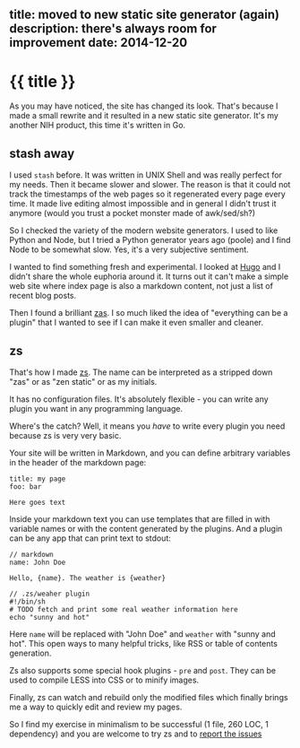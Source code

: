 title: moved to new static site generator (again)
description: there's always room for improvement
date: 2014-12-20
---
# {{ title }}

As you may have noticed, the site has changed its look. That's because I made a
small rewrite and it resulted in a new static site generator. It's my another
NIH product, this time it's written in Go.

## stash away

I used `stash` before. It was written in UNIX Shell and was really perfect
for my needs. Then it became slower and slower. The reason is that it could not
track the timestamps of the web pages so it regenerated every page every
time. It made live editing almost impossible and in general I didn't trust it
anymore (would you trust a pocket monster made of awk/sed/sh?)

So I checked the variety of the modern website generators. I used to like
Python and Node, but I tried a Python generator years ago (poole) and I find
Node to be somewhat slow. Yes, it's a very subjective sentiment.

I wanted to find something fresh and experimental. I looked at
[Hugo](http://gohugo.io) and I didn't share the whole euphoria around it.
It turns out it can't make a simple web site where index page is also a
markdown content, not just a list of recent blog posts.

Then I found a brilliant [zas](https://github.com/imdario/zas). I so much liked
the idea of "everything can be a plugin" that I wanted to see if I can make it
even smaller and cleaner.

## zs

That's how I made [zs](https://github.com/zserge/zs). The name can be
interpreted as a stripped down "zas" or as "zen static" or as my initials.

It has no configuration files. It's absolutely flexible - you can write any
plugin you want in any programming language.

Where's the catch? Well, it means you _have_ to write every plugin you need
because zs is very very basic.

Your site will be written in Markdown, and you can define arbitrary variables
in the header of the markdown page:

	title: my page
	foo: bar

	Here goes text

Inside your markdown text you can use templates that are filled in with
variable names or with the content generated by the plugins. And a plugin can
be any app that can print text to stdout:

	// markdown
	name: John Doe

	Hello, {name}. The weather is {weather}

	// .zs/weaher plugin
	#!/bin/sh
	# TODO fetch and print some real weather information here
	echo "sunny and hot"

Here `name` will be replaced with "John Doe" and `weather` with "sunny and
hot". This open ways to many helpful tricks, like RSS or table of contents
generation.

Zs also supports some special hook plugins - `pre` and `post`. They can be
used to compile LESS into CSS or to minify images.

Finally, zs can watch and rebuild only the modified files which finally brings
me a way to quickly edit and review my pages.

So I find my exercise in minimalism to be successful (1 file, 260 LOC, 1
dependency) and you are welcome to try zs and to
[report the issues](https://github.com/zserge/zs/issues)




